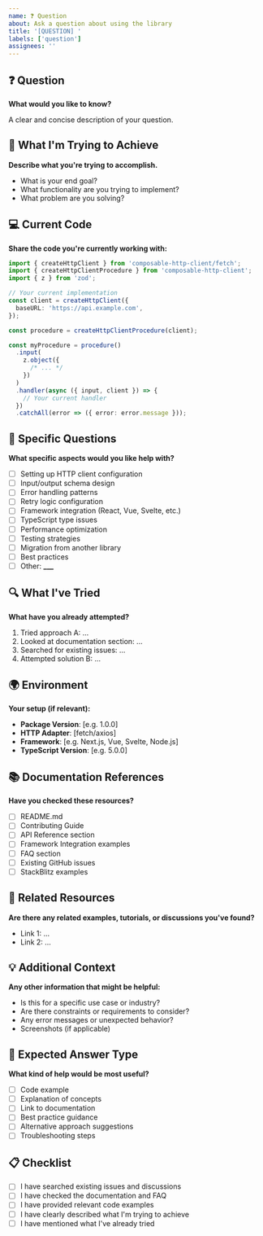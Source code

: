 ```yaml
---
name: ❓ Question
about: Ask a question about using the library
title: '[QUESTION] '
labels: ['question']
assignees: ''
---
```


## ❓ Question

**What would you like to know?**

A clear and concise description of your question.

## 🎯 What I'm Trying to Achieve

**Describe what you're trying to accomplish.**

- What is your end goal?
- What functionality are you trying to implement?
- What problem are you solving?

## 💻 Current Code

**Share the code you're currently working with:**

```typescript
import { createHttpClient } from 'composable-http-client/fetch';
import { createHttpClientProcedure } from 'composable-http-client';
import { z } from 'zod';

// Your current implementation
const client = createHttpClient({
  baseURL: 'https://api.example.com',
});

const procedure = createHttpClientProcedure(client);

const myProcedure = procedure()
  .input(
    z.object({
      /* ... */
    })
  )
  .handler(async ({ input, client }) => {
    // Your current handler
  })
  .catchAll(error => ({ error: error.message }));
```

## 🤔 Specific Questions

**What specific aspects would you like help with?**

- [ ] Setting up HTTP client configuration
- [ ] Input/output schema design
- [ ] Error handling patterns
- [ ] Retry logic configuration
- [ ] Framework integration (React, Vue, Svelte, etc.)
- [ ] TypeScript type issues
- [ ] Performance optimization
- [ ] Testing strategies
- [ ] Migration from another library
- [ ] Best practices
- [ ] Other: ******\_\_\_******

## 🔍 What I've Tried

**What have you already attempted?**

1. Tried approach A: ...
2. Looked at documentation section: ...
3. Searched for existing issues: ...
4. Attempted solution B: ...

## 🌍 Environment

**Your setup (if relevant):**

- **Package Version**: [e.g. 1.0.0]
- **HTTP Adapter**: [fetch/axios]
- **Framework**: [e.g. Next.js, Vue, Svelte, Node.js]
- **TypeScript Version**: [e.g. 5.0.0]

## 📚 Documentation References

**Have you checked these resources?**

- [ ] README.md
- [ ] Contributing Guide
- [ ] API Reference section
- [ ] Framework Integration examples
- [ ] FAQ section
- [ ] Existing GitHub issues
- [ ] StackBlitz examples

## 🔗 Related Resources

**Are there any related examples, tutorials, or discussions you've found?**

- Link 1: ...
- Link 2: ...

## 💡 Additional Context

**Any other information that might be helpful:**

- Is this for a specific use case or industry?
- Are there constraints or requirements to consider?
- Any error messages or unexpected behavior?
- Screenshots (if applicable)

## 🎯 Expected Answer Type

**What kind of help would be most useful?**

- [ ] Code example
- [ ] Explanation of concepts
- [ ] Link to documentation
- [ ] Best practice guidance
- [ ] Alternative approach suggestions
- [ ] Troubleshooting steps

## 📋 Checklist

- [ ] I have searched existing issues and discussions
- [ ] I have checked the documentation and FAQ
- [ ] I have provided relevant code examples
- [ ] I have clearly described what I'm trying to achieve
- [ ] I have mentioned what I've already tried
